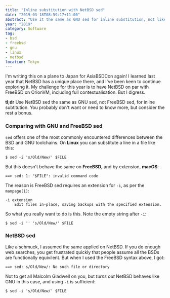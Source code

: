 ```yaml
---
title: "Inline substitution with NetBSD sed"
date: "2019-03-18T08:59:17+11:00"
abstract: "Use it the same as GNU sed for inline substitution, not like FreeBSD"
year: "2019"
category: Software
tag:
- bsd
- freebsd
- gnu
- linux
- netbsd
location: Tokyo
---
```

I'm writing this on a plane to Japan for AsiaBSDCon again! I learned last year that NetBSD has a unique place there, and I've been keen to continue exploring it. My challenge for this year is to have NetBSD on par with FreeBSD on OrionVM, including full contextualisation. But I digress.

**tl;dr** Use NetBSD sed the same as GNU sed, not FreeBSD sed, for inline subtitution. You probably don't want or need to know more, but consider the rest a bonus.


### Comparing with GNU and FreeBSD sed

`sed` offers one of the most commonly encountered differences between the BSD and GNU toolchains. On **Linux** you can substitute a line in a file like this:

    $ sed -i 's/Old/New/' $FILE

But this doesn't behave the same on **FreeBSD**, and by extension, **macOS**:

    ==> sed: 1: "$FILE": invalid command code

The reason is FreeBSD sed requires an extension for `-i`, as per the `manpage(1)`:

    -i extension
        Edit files in-place, saving backups with the specified extension.

So what you really want to do is this. Note the empty string after `-i`:

    $ sed -i '' 's/Old/New/' $FILE

### NetBSD sed

Like a schmuck, I assumed the same applied on NetBSD. If you do enough web searches, you get frustrated quickly that people assume all the BSDs are functionally equivilent. But when I used the FreeBSD syntax above, I got:

    ==> sed: s/Old/New/: No such file or directory

Not to get all Malcolm Gladwell on you, but *turns out* NetBSD behaves like GNU in this case, and using `-i` is sufficient:

    $ sed -i 's/Old/New/' $FILE

